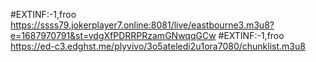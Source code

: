 #EXTINF:-1,froo
https://ssss79.jokerplayer7.online:8081/live/eastbourne3.m3u8?e=1687970791&st=vdgXfPDRRPRzamGNwqqGCw
#EXTINF:-1,froo
https://ed-c3.edghst.me/plyvivo/3o5ateledi2u1ora7080/chunklist.m3u8
